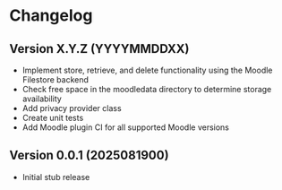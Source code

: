 # Changelog

## Version X.Y.Z (YYYYMMDDXX)

- Implement store, retrieve, and delete functionality using the Moodle Filestore backend
- Check free space in the moodledata directory to determine storage availability
- Add privacy provider class
- Create unit tests
- Add Moodle plugin CI for all supported Moodle versions


## Version 0.0.1 (2025081900)

- Initial stub release
